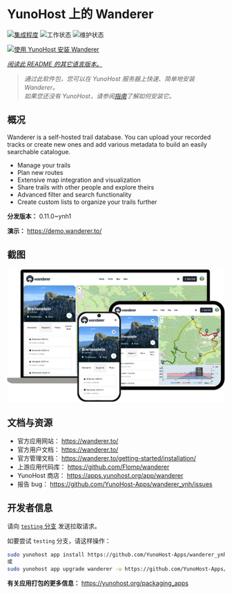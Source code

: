 <!--
注意：此 README 由 <https://github.com/YunoHost/apps/tree/master/tools/readme_generator> 自动生成
请勿手动编辑。
-->

# YunoHost 上的 Wanderer

[![集成程度](https://dash.yunohost.org/integration/wanderer.svg)](https://ci-apps.yunohost.org/ci/apps/wanderer/) ![工作状态](https://ci-apps.yunohost.org/ci/badges/wanderer.status.svg) ![维护状态](https://ci-apps.yunohost.org/ci/badges/wanderer.maintain.svg)

[![使用 YunoHost 安装 Wanderer](https://install-app.yunohost.org/install-with-yunohost.svg)](https://install-app.yunohost.org/?app=wanderer)

*[阅读此 README 的其它语言版本。](./ALL_README.md)*

> *通过此软件包，您可以在 YunoHost 服务器上快速、简单地安装 Wanderer。*  
> *如果您还没有 YunoHost，请参阅[指南](https://yunohost.org/install)了解如何安装它。*

## 概况

Wanderer is a self-hosted trail database. You can upload your recorded tracks or create new ones and add various metadata to build an easily searchable catalogue.

- Manage your trails
- Plan new routes
- Extensive map integration and visualization
- Share trails with other people and explore theirs
- Advanced filter and search functionality
- Create custom lists to organize your trails further


**分发版本：** 0.11.0~ynh1

**演示：** <https://demo.wanderer.to/>

## 截图

![Wanderer 的截图](./doc/screenshots/wanderer.png)

## 文档与资源

- 官方应用网站： <https://wanderer.to/>
- 官方用户文档： <https://wanderer.to/>
- 官方管理文档： <https://wanderer.to/getting-started/installation/>
- 上游应用代码库： <https://github.com/Flomp/wanderer>
- YunoHost 商店： <https://apps.yunohost.org/app/wanderer>
- 报告 bug： <https://github.com/YunoHost-Apps/wanderer_ynh/issues>

## 开发者信息

请向 [`testing` 分支](https://github.com/YunoHost-Apps/wanderer_ynh/tree/testing) 发送拉取请求。

如要尝试 `testing` 分支，请这样操作：

```bash
sudo yunohost app install https://github.com/YunoHost-Apps/wanderer_ynh/tree/testing --debug
或
sudo yunohost app upgrade wanderer -u https://github.com/YunoHost-Apps/wanderer_ynh/tree/testing --debug
```

**有关应用打包的更多信息：** <https://yunohost.org/packaging_apps>
